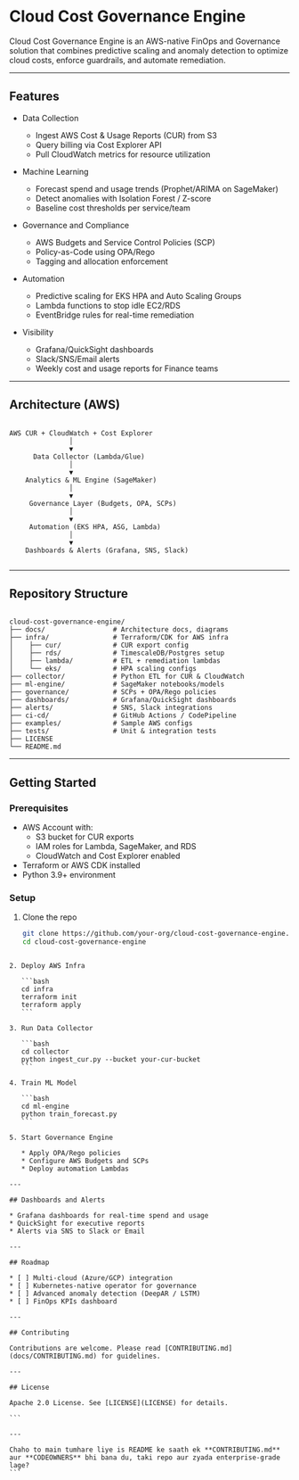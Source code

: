 # Cloud Cost Governance Engine

Cloud Cost Governance Engine is an AWS-native FinOps and Governance solution that combines predictive scaling and anomaly detection to optimize cloud costs, enforce guardrails, and automate remediation.

---

## Features

- Data Collection  
  - Ingest AWS Cost & Usage Reports (CUR) from S3  
  - Query billing via Cost Explorer API  
  - Pull CloudWatch metrics for resource utilization  

- Machine Learning  
  - Forecast spend and usage trends (Prophet/ARIMA on SageMaker)  
  - Detect anomalies with Isolation Forest / Z-score  
  - Baseline cost thresholds per service/team  

- Governance and Compliance  
  - AWS Budgets and Service Control Policies (SCP)  
  - Policy-as-Code using OPA/Rego  
  - Tagging and allocation enforcement  

- Automation  
  - Predictive scaling for EKS HPA and Auto Scaling Groups  
  - Lambda functions to stop idle EC2/RDS  
  - EventBridge rules for real-time remediation  

- Visibility  
  - Grafana/QuickSight dashboards  
  - Slack/SNS/Email alerts  
  - Weekly cost and usage reports for Finance teams  

---

## Architecture (AWS)

```

```
    AWS CUR + CloudWatch + Cost Explorer
                   │
                   ▼
          Data Collector (Lambda/Glue)
                   │
                   ▼
        Analytics & ML Engine (SageMaker)
                   │
                   ▼
         Governance Layer (Budgets, OPA, SCPs)
                   │
                   ▼
         Automation (EKS HPA, ASG, Lambda)
                   │
                   ▼
        Dashboards & Alerts (Grafana, SNS, Slack)
```

```

---

## Repository Structure

```

cloud-cost-governance-engine/
├── docs/                 # Architecture docs, diagrams
├── infra/                # Terraform/CDK for AWS infra
│    ├── cur/             # CUR export config
│    ├── rds/             # TimescaleDB/Postgres setup
│    ├── lambda/          # ETL + remediation lambdas
│    └── eks/             # HPA scaling configs
├── collector/            # Python ETL for CUR & CloudWatch
├── ml-engine/            # SageMaker notebooks/models
├── governance/           # SCPs + OPA/Rego policies
├── dashboards/           # Grafana/QuickSight dashboards
├── alerts/               # SNS, Slack integrations
├── ci-cd/                # GitHub Actions / CodePipeline
├── examples/             # Sample AWS configs
├── tests/                # Unit & integration tests
├── LICENSE
└── README.md

````

---

## Getting Started

### Prerequisites
- AWS Account with:
  - S3 bucket for CUR exports  
  - IAM roles for Lambda, SageMaker, and RDS  
  - CloudWatch and Cost Explorer enabled  
- Terraform or AWS CDK installed  
- Python 3.9+ environment  

### Setup

1. Clone the repo
   ```bash
   git clone https://github.com/your-org/cloud-cost-governance-engine.git
   cd cloud-cost-governance-engine
````

2. Deploy AWS Infra

   ```bash
   cd infra
   terraform init
   terraform apply
   ```

3. Run Data Collector

   ```bash
   cd collector
   python ingest_cur.py --bucket your-cur-bucket
   ```

4. Train ML Model

   ```bash
   cd ml-engine
   python train_forecast.py
   ```

5. Start Governance Engine

   * Apply OPA/Rego policies
   * Configure AWS Budgets and SCPs
   * Deploy automation Lambdas

---

## Dashboards and Alerts

* Grafana dashboards for real-time spend and usage
* QuickSight for executive reports
* Alerts via SNS to Slack or Email

---

## Roadmap

* [ ] Multi-cloud (Azure/GCP) integration
* [ ] Kubernetes-native operator for governance
* [ ] Advanced anomaly detection (DeepAR / LSTM)
* [ ] FinOps KPIs dashboard

---

## Contributing

Contributions are welcome. Please read [CONTRIBUTING.md](docs/CONTRIBUTING.md) for guidelines.

---

## License

Apache 2.0 License. See [LICENSE](LICENSE) for details.

```

---

Chaho to main tumhare liye is README ke saath ek **CONTRIBUTING.md** aur **CODEOWNERS** bhi bana du, taki repo aur zyada enterprise-grade lage?
```

